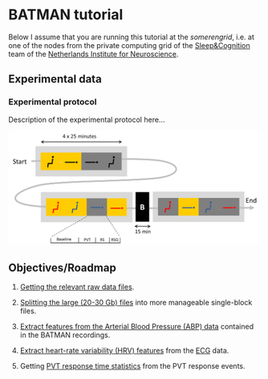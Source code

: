 BATMAN tutorial
===============

Below I assume that you are running this tutorial at the _somerengrid_, i.e. at
one of the nodes from the private computing grid of the [Sleep&Cognition][sc]
team of the [Netherlands Institute for Neuroscience][nin].

[sc]: http://www.nin.knaw.nl/research_groups/van_someren_group
[nin]: http://www.nin.knaw.nl/


## Experimental data

### Experimental protocol

Description of the experimental protocol here...

![Experimental protocol](./img/batman-protocol.png "Experimental protocol")


## Objectives/Roadmap

1. [Getting the relevant raw data files][getting_raw].

2. [Splitting the large (20-30 Gb) files][splitting] into more manageable
   single-block files.

3. [Extract features from the Arterial Blood Pressure (ABP) data][abp-feat]
   contained in the BATMAN recordings.

4. [Extract heart-rate variability (HRV) features][hrv-feat] from the [ECG][ecg]
   data.

5. Getting [PVT response time statistics][pvt-feat] from the PVT response
   events.

[getting_raw]: ./getting_raw_data.md
[splitting]: ./splitting_raw_data.md
[abp-feat]: ./abp-feat.md
[hrv-feat]: ./hrv-feat.md
[pvt-feat]: ./pvt-feat.md
[ecg]: http://en.wikipedia.org/wiki/Electrocardiography

